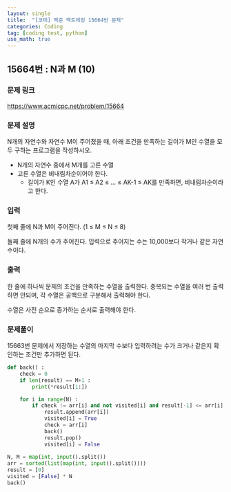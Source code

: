 ```yaml
---
layout: single
title:  "[코테] 백준 백트레킹 15664번 문제"
categories: Coding
tag: [coding test, python]
use_math: true
---
```


## 15664번 : N과 M (10)
### 문제 링크
<https://www.acmicpc.net/problem/15664>

### 문제 설명
N개의 자연수와 자연수 M이 주어졌을 때, 아래 조건을 만족하는 길이가 M인 수열을 모두 구하는 프로그램을 작성하시오.

- N개의 자연수 중에서 M개를 고른 수열
- 고른 수열은 비내림차순이어야 한다.
    - 길이가 K인 수열 A가 A1 ≤ A2 ≤ ... ≤ AK-1 ≤ AK를 만족하면, 비내림차순이라고 한다.

### 입력
첫째 줄에 N과 M이 주어진다. (1 ≤ M ≤ N ≤ 8)

둘째 줄에 N개의 수가 주어진다. 입력으로 주어지는 수는 10,000보다 작거나 같은 자연수이다.

### 출력
한 줄에 하나씩 문제의 조건을 만족하는 수열을 출력한다. 중복되는 수열을 여러 번 출력하면 안되며, 각 수열은 공백으로 구분해서 출력해야 한다.

수열은 사전 순으로 증가하는 순서로 출력해야 한다.

### 문제풀이
15663번 문제에서 저장하는 수열의 마지막 수보다 입력하려는 수가 크거나 같은지 확인하는 조건만 추가하면 된다.

```python
def back() :
    check = 0
    if len(result) == M+1 : 
        print(*result[1:])

    for i in range(N) : 
        if check != arr[i] and not visited[i] and result[-1] <= arr[i]: 
            result.append(arr[i])
            visited[i] = True
            check = arr[i]
            back()
            result.pop()
            visited[i] = False
    
N, M = map(int, input().split())
arr = sorted(list(map(int, input().split())))
result = [0]
visited = [False] * N
back()
```
